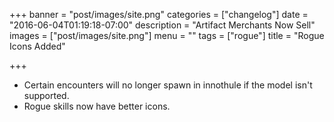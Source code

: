 +++
banner = "post/images/site.png"
categories = ["changelog"]
date = "2016-06-04T01:19:18-07:00"
description = "Artifact Merchants Now Sell"
images = ["post/images/site.png"]
menu = ""
tags = ["rogue"]
title = "Rogue Icons Added"

+++
* Certain encounters will no longer spawn in innothule if the model isn't supported.
* Rogue skills now have better icons.
<!--more-->